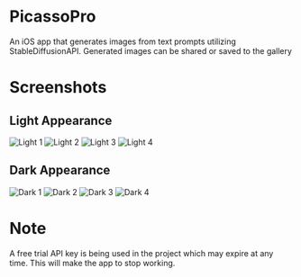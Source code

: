 # PicassoPro
An iOS app that generates images from text prompts utilizing StableDiffusionAPI. Generated images can be shared or saved to the gallery

# Screenshots
## Light Appearance
![Light 1](ScreenShots/Light1.png)
![Light 2](ScreenShots/Light2.png)
![Light 3](ScreenShots/Light3.png)
![Light 4](ScreenShots/Light4.png)
## Dark Appearance
![Dark 1](ScreenShots/Dark1.png)
![Dark 2](ScreenShots/Dark2.png)
![Dark 3](ScreenShots/Dark3.png)
![Dark 4](ScreenShots/Dark4.png)

# Note
A free trial API key is being used in the project which may expire at any time. This will make the app to stop working.
